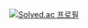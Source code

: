<center>

[![Solved.ac
프로필](http://mazassumnida.wtf/api/generate_badge?boj=min225613)](https://solved.ac/min225613)
</center>
